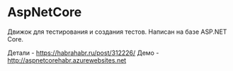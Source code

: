 # AspNetCore
Движок для тестирования и создания тестов.
Написан на базе ASP.NET Core.

Детали - https://habrahabr.ru/post/312226/
Демо - http://aspnetcorehabr.azurewebsites.net
